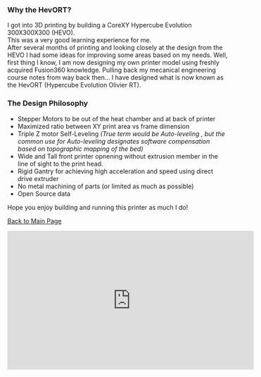 
### Why the HevORT?  
I got into 3D printing by building a CoreXY Hypercube Evolution 300X300X300 (HEVO).  
This was a very good learning experience for me.  
After several months of printing and looking closely at the design from the HEVO I had some ideas for improving some areas based on my needs.
Well, first thing I know, I am now designing my own printer model using freshly acquired Fusion360 knowledge.  Pulling back my mecanical engineering course notes from way back then... 
I have designed what is now known as the HevORT (Hypercube Evolution Olivier RT).

### The Design Philosophy
- Stepper Motors to be out of the heat chamber and at back of printer
- Maximized ratio between XY print area vs frame dimension
- Triple Z motor Self-Leveling *(True term would be Auto-leveling , but the common use for Auto-leveling designates software compensation based on topographic mapping of the bed)*
- Wide and Tall front printer opnening without extrusion member in the line of sight to the print head.
- Rigid Gantry for achieving high acceleration and speed using direct drive extruder
- No metal machining of parts (or limited as much as possible)
- Open Source data

Hope you enjoy building and running this printer as much I do! 

[Back to Main Page](/README.md)

<iframe width="560" height="315" src="https://www.youtube.com/embed/ibsBiALMMSE" frameborder="0" allow="accelerometer; autoplay; clipboard-write; encrypted-media; gyroscope; picture-in-picture" allowfullscreen></iframe>
